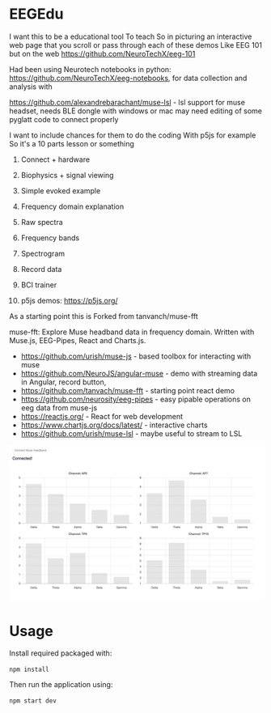 # EEGEdu

I want this to be a educational tool
To teach
So in picturing an interactive web page that you scroll or pass through each of these demos
Like EEG 101 but on the web
https://github.com/NeuroTechX/eeg-101

Had been using Neurotech notebooks in python:
https://github.com/NeuroTechX/eeg-notebooks, for data collection and analysis with

https://github.com/alexandrebarachant/muse-lsl - lsl support for muse headset, needs BLE dongle with windows or mac
may need editing of some pyglatt code to connect properly


I want to include chances for them to do the coding
With p5js for example
So it's a 10 parts lesson or something

1. Connect + hardware
2. Biophysics + signal viewing
3. Simple evoked example
4. Frequency domain explanation
5. Raw spectra
6. Frequency bands
7. Spectrogram
8. Record data
9. BCI trainer

10. p5js demos: https://p5js.org/


As a starting point this is Forked from tanvanch/muse-fft

muse-fft: Explore Muse headband data in frequency domain. Written with Muse.js, EEG-Pipes, React and Charts.js.

* https://github.com/urish/muse-js - based toolbox for interacting with muse 
* https://github.com/NeuroJS/angular-muse - demo with streaming data in Angular, record button, 
* https://github.com/tanvach/muse-fft  - starting point react demo
* https://github.com/neurosity/eeg-pipes - easy pipable operations on eeg data from muse-js
* https://reactjs.org/  - React for web development
* https://www.chartjs.org/docs/latest/ - interactive charts
* https://github.com/urish/muse-lsl  - maybe useful to stream to LSL

![Screen Shot](screen.png)

# Usage

Install required packaged with:

```npm install```

Then run the application using:

```npm start dev```
